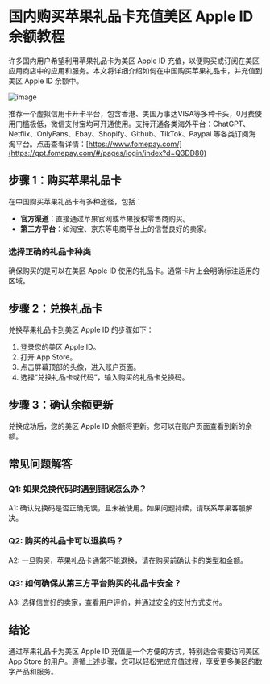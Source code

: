 # 国内购买苹果礼品卡充值美区 Apple ID 余额教程


许多国内用户希望利用苹果礼品卡为美区 Apple ID 充值，以便购买或订阅在美区应用商店中的应用和服务。本文将详细介绍如何在中国购买苹果礼品卡，并充值到美区 Apple ID 余额中。

![image](https://github.com/tyrongarnica33/lpup/assets/169870894/3e01cf0a-1a6d-4bd9-9f88-b71324d34f60)

推荐一个虚拟信用卡开卡平台，包含香港、美国万事达VISA等多种卡头，0月费使用门槛极低，微信支付宝均可开通使用。支持开通各类海外平台：ChatGPT、Netflix、OnlyFans、Ebay、Shopify、Github、TikTok、Paypal 等各类订阅海淘平台。点击查看详情：[https://www.fomepay.com/](https://gpt.fomepay.com/#/pages/login/index?d=Q3DD80)

## 步骤 1：购买苹果礼品卡

在中国购买苹果礼品卡有多种途径，包括：

- **官方渠道**：直接通过苹果官网或苹果授权零售商购买。
- **第三方平台**：如淘宝、京东等电商平台上的信誉良好的卖家。

### 选择正确的礼品卡种类

确保购买的是可以在美区 Apple ID 使用的礼品卡。通常卡片上会明确标注适用的区域。

## 步骤 2：兑换礼品卡

兑换苹果礼品卡到美区 Apple ID 的步骤如下：

1. 登录您的美区 Apple ID。
2. 打开 App Store。
3. 点击屏幕顶部的头像，进入账户页面。
4. 选择“兑换礼品卡或代码”，输入购买的礼品卡兑换码。

## 步骤 3：确认余额更新

兑换成功后，您的美区 Apple ID 余额将更新。您可以在账户页面查看到新的余额。

## 常见问题解答

### Q1: 如果兑换代码时遇到错误怎么办？

A1: 确认兑换码是否正确无误，且未被使用。如果问题持续，请联系苹果客服解决。

### Q2: 购买的礼品卡可以退换吗？

A2: 一旦购买，苹果礼品卡通常不能退换，请在购买前确认卡的类型和金额。

### Q3: 如何确保从第三方平台购买的礼品卡安全？

A3: 选择信誉好的卖家，查看用户评价，并通过安全的支付方式支付。

## 结论

通过苹果礼品卡为美区 Apple ID 充值是一个方便的方式，特别适合需要访问美区 App Store 的用户。遵循上述步骤，您可以轻松完成充值过程，享受更多美区的数字产品和服务。
